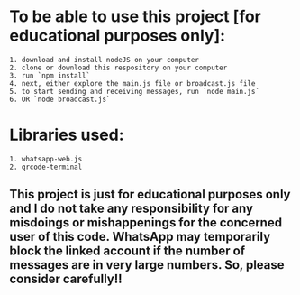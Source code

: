 
# To be able to use this project [for educational purposes only]:
    1. download and install nodeJS on your computer
    2. clone or download this respository on your computer
    3. run `npm install`
    4. next, either explore the main.js file or broadcast.js file
    5. to start sending and receiving messages, run `node main.js`
    6. OR `node broadcast.js`

# Libraries used:
    1. whatsapp-web.js
    2. qrcode-terminal


## This project is just for educational purposes only and I do not take any responsibility for any misdoings or mishappenings for the concerned user of this code. WhatsApp may temporarily block the linked account if the number of messages are in very large numbers. So, please consider carefully!!